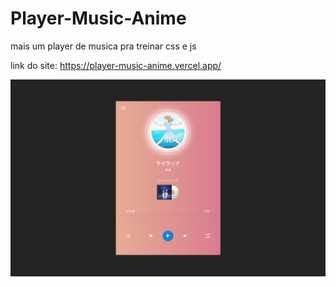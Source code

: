 # Player-Music-Anime
mais um player de musica pra treinar css e js

link do site: https://player-music-anime.vercel.app/

![Employee data](playerMusicImg.png)
